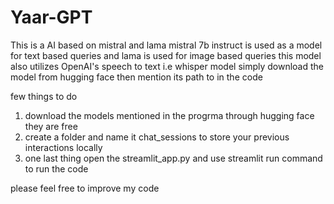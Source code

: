 # Yaar-GPT
This is a AI based on mistral and lama 
mistral 7b instruct is used as a model for text based queries and lama is used for image based queries 
this model also utilizes OpenAI's speech to text i.e whisper model
simply download the model from hugging face then mention its path to in the code 

few things to do 
1. download the models mentioned in the progrma through hugging face they are free
2. create a folder and name it chat_sessions to store your previous interactions locally
3. one last thing open the streamlit_app.py and use streamlit run command to run the code 

please feel free to improve my code 
